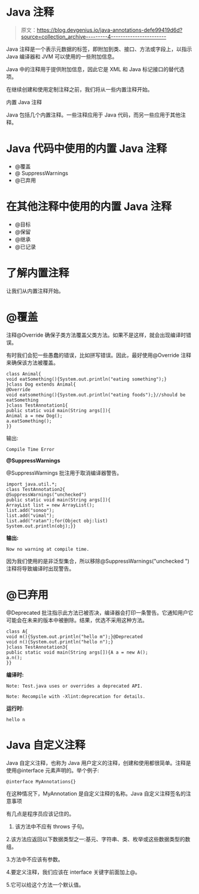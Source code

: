 # Java 注释

> 原文：<https://blog.devgenius.io/java-annotations-defe99419d6d?source=collection_archive---------4----------------------->

Java 注释是一个表示元数据的标签，即附加到类、接口、方法或字段上，以指示 Java 编译器和 JVM 可以使用的一些附加信息。

Java 中的注释用于提供附加信息，因此它是 XML 和 Java 标记接口的替代选项。

在继续创建和使用定制注释之前，我们将从一些内置注释开始。

内置 Java 注释

Java 包括几个内置注释。一些注释应用于 Java 代码，而另一些应用于其他注释。

# Java 代码中使用的内置 Java 注释

*   @覆盖
*   @ SuppressWarnings
*   @已弃用

# 在其他注释中使用的内置 Java 注释

*   @目标
*   @保留
*   @继承
*   @已记录

# 了解内置注释

让我们从内置注释开始。

# @覆盖

注释@Override 确保子类方法覆盖父类方法。如果不是这样，就会出现编译时错误。

有时我们会犯一些愚蠢的错误，比如拼写错误。因此，最好使用@Override 注释来确保该方法被覆盖。

```
class Animal{
void eatSomething(){System.out.println("eating something");}
}class Dog extends Animal{
@Override
void eatsomething(){System.out.println("eating foods");}//should be eatSomething
}class TestAnnotation1{
public static void main(String args[]){
Animal a = new Dog();
a.eatSomething();
}}
```

输出:

```
Compile Time Error
```

**@SuppressWarnings**

@SuppressWarnings 批注用于取消编译器警告。

```
import java.util.*;
class TestAnnotation2{
@SuppressWarnings("unchecked")
public static void main(String args[]){
ArrayList list = new ArrayList();
list.add("sonoo");
list.add("vimal");
list.add("ratan");for(Object obj:list)
System.out.println(obj);}}
```

**输出:**

```
Now no warning at compile time.
```

因为我们使用的是非泛型集合，所以移除@SuppressWarnings("unchecked ")注释将导致编译时出现警告。

# @已弃用

@Deprecated 批注指示此方法已被否决，编译器会打印一条警告。它通知用户它可能会在未来的版本中被删除。结果，优选不采用这种方法。

```
class A{
void m(){System.out.println("hello m");}@Deprecated
void n(){System.out.println("hello n");}
}class TestAnnotation3{
public static void main(String args[]){A a = new A();
a.n();
}}
```

**编译时:**

```
Note: Test.java uses or overrides a deprecated API.

Note: Recompile with -Xlint:deprecation for details.
```

**运行时:**

```
hello n
```

# Java 自定义注释

Java 自定义注释，也称为 Java 用户定义的注释，创建和使用都很简单。注释是使用@interface 元素声明的。举个例子:

```
@interface MyAnnotations{}
```

在这种情况下，MyAnnotation 是自定义注释的名称。Java 自定义注释签名的注意事项

有几点是程序员应该记住的。

1.  该方法中不应有 throws 子句。

2.该方法应返回以下数据类型之一:基元、字符串、类、枚举或这些数据类型的数组。

3.方法中不应该有参数。

4.要定义注释，我们应该在 interface 关键字前面加上@。

5.它可以给这个方法一个默认值。
